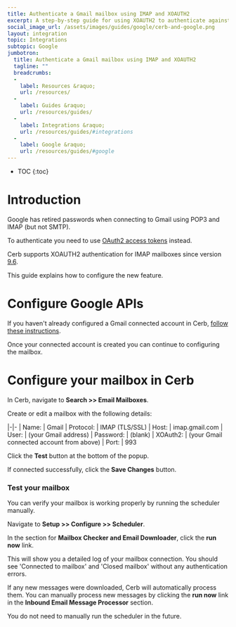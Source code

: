 ```yaml
---
title: Authenticate a Gmail mailbox using IMAP and XOAUTH2 
excerpt: A step-by-step guide for using XOAUTH2 to authenticate against Gmail IMAP accounts
social_image_url: /assets/images/guides/google/cerb-and-google.png
layout: integration
topic: Integrations
subtopic: Google
jumbotron:
  title: Authenticate a Gmail mailbox using IMAP and XOAUTH2
  tagline: ""
  breadcrumbs:
  -
    label: Resources &raquo;
    url: /resources/
  -
    label: Guides &raquo;
    url: /resources/guides/
  -
    label: Integrations &raquo;
    url: /resources/guides/#integrations
  -
    label: Google &raquo;
    url: /resources/guides/#google
---
```


* TOC
{:toc}

# Introduction

Google has retired passwords when connecting to Gmail using POP3 and IMAP (but not SMTP).

To authenticate you need to use [OAuth2 access tokens](https://developers.google.com/gmail/imap/imap-smtp) instead.

Cerb supports XOAUTH2 authentication for IMAP mailboxes since version [9.6](/releases/9.6/).

This guide explains how to configure the new feature.

# Configure Google APIs

If you haven't already configured a Gmail connected account in Cerb, [follow these instructions](/guides/integrations/google/gmail/).

Once your connected account is created you can continue to configuring the mailbox.

# Configure your mailbox in Cerb

In Cerb, navigate to **Search >> Email Mailboxes**.

Create or edit a mailbox with the following details:

|-|-
| Name: | Gmail
| Protocol: | IMAP (TLS/SSL)
| Host: | imap.gmail.com
| User: | (your Gmail address)
| Password: | (blank)
| XOAuth2: | (your Gmail connected account from above)
| Port: | 993

Click the **Test** button at the bottom of the popup.

If connected successfully, click the **Save Changes** button.

### Test your mailbox

You can verify your mailbox is working properly by running the scheduler manually.

Navigate to **Setup >> Configure >> Scheduler**.

In the section for **Mailbox Checker and Email Downloader**, click the **run now** link.

This will show you a detailed log of your mailbox connection. You should see 'Connected to mailbox' and 'Closed mailbox' without any authentication errors.

If any new messages were downloaded, Cerb will automatically process them. You can manually process new messages by clicking the **run now** link in the **Inbound Email Message Processor** section.

You do not need to manually run the scheduler in the future.